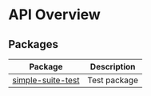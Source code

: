 # API Overview

## Packages

|  Package | Description |
|  --- | --- |
|  [simple-suite-test](docs/simple-suite-test) | Test package |